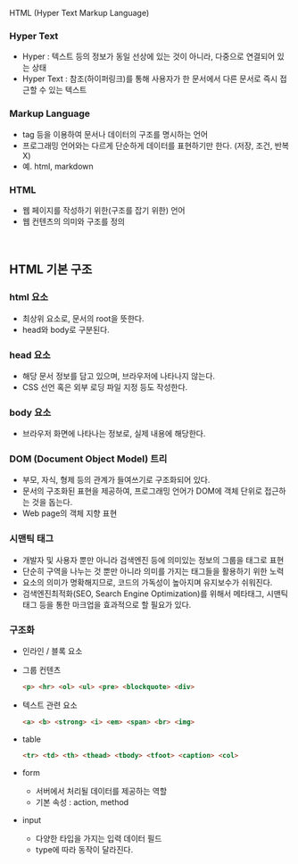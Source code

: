 HTML (Hyper Text Markup Language)

### Hyper Text

* Hyper : 텍스트 등의 정보가 동일 선상에 있는 것이 아니라, 다중으로 연결되어 있는 상태
* Hyper Text : 참조(하이퍼링크)를 통해 사용자가 한 문서에서 다른 문서로 즉시 접근할 수 있는 텍스트

### Markup Language

* tag 등을 이용하여 문서나 데이터의 구조를 명시하는 언어
* 프로그래밍 언어와는 다르게 단순하게 데이터를 표현하기만 한다. (저장, 조건, 반복 X)
* 예. html, markdown

### HTML

* 웹 페이지를 작성하기 위한(구조를 잡기 위한) 언어
* 웹 컨텐츠의 의미와 구조를 정의

<br>

## HTML 기본 구조

### html 요소

* 최상위 요소로, 문서의 root을 뜻한다.
* head와 body로 구분된다.

###  head 요소

* 해당 문서 정보를 담고 있으며, 브라우저에 나타나지 않는다.
* CSS 선언 혹은 외부 로딩 파일 지정 등도 작성한다.

### body 요소

* 브라우저 화면에 나타나는 정보로, 실제 내용에 해당한다.

### DOM (Document Object Model) 트리

* 부모, 자식, 형제 등의 관계가 들여쓰기로 구조화되어 있다.
* 문서의 구조화된 표현을 제공하여, 프로그래밍 언어가 DOM에 객체 단위로 접근하는 것을 돕는다.
* Web page의 객체 지향 표현

### 시맨틱 태그

* 개발자 및 사용자 뿐만 아니라 검색엔진 등에 의미있는 정보의 그룹을 태그로 표현
* 단순히 구역을 나누는 것 뿐만 아니라 의미를 가지는 태그들을 활용하기 위한 노력
* 요소의 의미가 명확해지므로, 코드의 가독성이 높아지며 유지보수가 쉬워진다.
* 검색엔진최적화(SEO, Search Engine Optimization)를 위해서 메타태그, 시맨틱 태그 등을 통한 마크업을 효과적으로 할 필요가 있다.

### 구조화

* 인라인 / 블록 요소

* 그룹 컨텐츠

  ```html
  <p> <hr> <ol> <ul> <pre> <blockquote> <div>
  ```

* 텍스트 관련 요소

  ```html
  <a> <b> <strong> <i> <em> <span> <br> <img>
  ```

* table

  ```html
  <tr> <td> <th> <thead> <tbody> <tfoot> <caption> <col>
  ```

* form

  * 서버에서 처리될 데이터를 제공하는 역할
  * 기본 속성 : action, method

* input

  * 다양한 타입을 가지는 입력 데이터 필드
  * type에 따라 동작이 달라진다.
